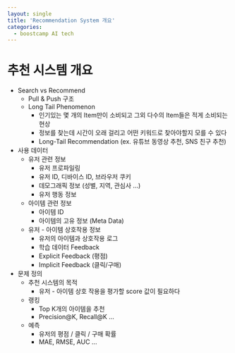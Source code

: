 ```yaml
---
layout: single
title: 'Recommendation System 개요'
categories:
  - boostcamp AI tech
---
```

# 추천 시스템 개요
- Search vs Recommend
  - Pull & Push 구조
  - Long Tail Phenomenon
    - 인기있는 몇 개의 Item만이 소비되고 그외 다수의 Item들은 적게 소비되는 현상
    - 정보를 찾는데 시간이 오래 걸리고 어떤 키워드로 찾아야할지 모를 수 있다
    - Long-Tail Recommendation (ex. 유튜브 동영상 추천, SNS 친구 추천)
- 사용 데이터
  - 유저 관련 정보
    - 유저 프로파일링
    - 유저 ID, 디바이스 ID, 브라우저 쿠키
    - 데모그래픽 정보 (성별, 지역, 관심사 ...)
    - 유저 행동 정보
  - 아이템 관련 정보
    - 아이템 ID
    - 아이템의 고유 정보 (Meta Data)
  - 유저 - 아이템 상호작용 정보
    - 유저의 아이템과 상호작용 로그
    - 학습 데이터 Feedback
    - Explicit Feedback (평점)
    - Implicit Feedback (클릭/구매)
- 문제 정의
  - 추천 시스템의 목적
    - 유저 - 아이템 상호 작용을 평가할 score 값이 필요하다
  - 랭킹 
    - Top K개의 아이템을 추천
    - Precision@K, Recall@K ...
  - 예측
    - 유저의 평점 / 클릭 / 구매 확률
    - MAE, RMSE, AUC ... 